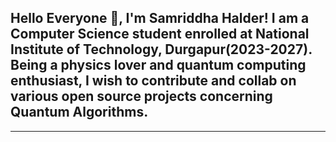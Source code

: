 Hello Everyone 👋, I'm Samriddha Halder!
I am a Computer Science student enrolled at National Institute of Technology, Durgapur(2023-2027). Being a physics lover and quantum computing enthusiast, I wish to contribute and collab on various open source 
projects concerning Quantum Algorithms.
---

---
